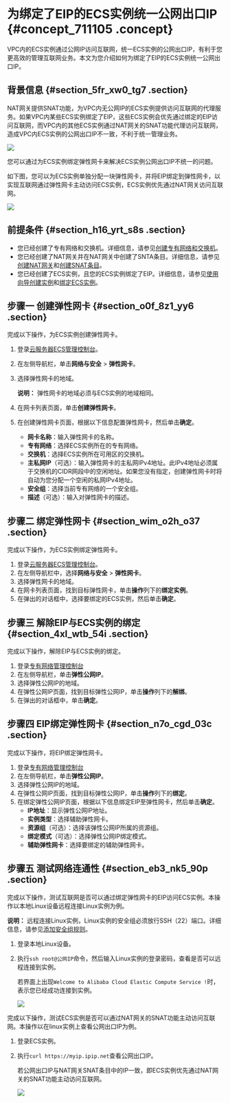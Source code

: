 # 为绑定了EIP的ECS实例统一公网出口IP {#concept_711105 .concept}

VPC内的ECS实例通过公网IP访问互联网，统一ECS实例的公网出口IP，有利于您更高效的管理互联网业务。本文为您介绍如何为绑定了EIP的ECS实例统一公网出口IP。

## 背景信息 {#section_5fr_xw0_tg7 .section}

NAT网关提供SNAT功能，为VPC内无公网IP的ECS实例提供访问互联网的代理服务。如果VPC内某些ECS实例绑定了EIP，这些ECS实例会优先通过绑定的EIP访问互联网，而VPC内的其他ECS实例通过NAT网关的SNAT功能代理访问互联网，造成VPC内ECS实例的公网出口IP不一致，不利于统一管理业务。

![](http://static-aliyun-doc.oss-cn-hangzhou.aliyuncs.com/assets/img/570281/156091252249564_zh-CN.png)

您可以通过为ECS实例绑定弹性网卡来解决ECS实例公网出口IP不统一的问题。

如下图，您可以为ECS实例单独分配一块弹性网卡，并将EIP绑定到弹性网卡，以实现互联网通过弹性网卡主动访问ECS实例，ECS实例优先通过NAT网关访问互联网。

![](http://static-aliyun-doc.oss-cn-hangzhou.aliyuncs.com/assets/img/570109/156091252249551_zh-CN.png)

## 前提条件 {#section_h16_yrt_s8s .section}

-   您已经创建了专有网络和交换机。详细信息，请参见[创建专有网络和交换机](../../cn.zh-CN/用户指南/专有网络和子网/管理专有网络.md#section_ufw_rhv_rdb)。
-   您已经创建了NAT网关并在NAT网关中创建了SNTA条目。详细信息，请参见[创建NAT网关](../cn.zh-CN/用户指南/管理NAT网关实例.md#)和[创建SNAT条目](../cn.zh-CN/.md#)。
-   您已经创建了ECS实例，且您的ECS实例绑定了EIP。详细信息，请参见[使用向导创建实例](../../cn.zh-CN/实例/创建实例/使用向导创建实例.md#)和[绑定ECS实例](../../cn.zh-CN/用户指南/绑定云资源/绑定ECS实例.md#)。

## 步骤一 创建弹性网卡 {#section_o0f_8z1_yy6 .section}

完成以下操作，为ECS实例创建弹性网卡。

1.  登录[云服务器ECS管理控制台](https://ecs.console.aliyun.com/#/home)。
2.  在左侧导航栏，单击**网络与安全** \> **弹性网卡**。
3.  选择弹性网卡的地域。

    **说明：** 弹性网卡的地域必须与ECS实例的地域相同。

4.  在网卡列表页面，单击**创建弹性网卡**。
5.  在创建弹性网卡页面，根据以下信息配置弹性网卡，然后单击**确定**。
    -   **网卡名称**：输入弹性网卡的名称。
    -   **专有网络**：选择ECS实例所在的专有网络。
    -   **交换机**：选择ECS实例所在可用区的交换机。
    -   **主私网IP**（可选）：输入弹性网卡的主私网IPv4地址。此IPv4地址必须属于交换机的CIDR网段中的空闲地址。如果您没有指定，创建弹性网卡时将自动为您分配一个空闲的私网IPv4地址。
    -   **安全组**：选择当前专有网络的一个安全组。
    -   **描述**（可选）：输入对弹性网卡的描述。

## 步骤二 绑定弹性网卡 {#section_wim_o2h_o37 .section}

完成以下操作，为ECS实例绑定弹性网卡。

1.  登录[云服务器ECS管理控制台](https://ecs.console.aliyun.com/#/home)。
2.  在左侧导航栏中，选择**网络与安全** \> **弹性网卡**。
3.  选择弹性网卡的地域。
4.  在网卡列表页面，找到目标弹性网卡，单击**操作**列下的**绑定实例**。
5.  在弹出的对话框中，选择要绑定的ECS实例，然后单击**确定**。

## 步骤三 解除EIP与ECS实例的绑定 {#section_4xl_wtb_54i .section}

完成以下操作，解除EIP与ECS实例的绑定。

1.  登录[专有网络管理控制台](https://vpcnext.console.aliyun.com)
2.  在左侧导航栏，单击**弹性公网IP**。
3.  选择弹性公网IP的地域。
4.  在弹性公网IP页面，找到目标弹性公网IP，单击**操作**列下的**解绑**。
5.  在弹出的对话框中，单击**确定**。

## 步骤四 EIP绑定弹性网卡 {#section_n7o_cgd_03c .section}

完成以下操作，将EIP绑定弹性网卡。

1.  登录[专有网络管理控制台](https://vpcnext.console.aliyun.com)
2.  在左侧导航栏，单击**弹性公网IP**。
3.  选择弹性公网IP的地域。
4.  在弹性公网IP页面，找到目标弹性公网IP，单击**操作**列下的**绑定**。
5.  在绑定弹性公网IP页面，根据以下信息绑定EIP至弹性网卡，然后单击**确定**。
    -   **IP地址**：显示弹性公网IP地址。
    -   **实例类型**：选择辅助弹性网卡。
    -   **资源组**（可选）：选择该弹性公网IP所属的资源组。
    -   **绑定模式**（可选）：选择弹性公网IP绑定模式。
    -   **辅助弹性网卡**：选择要绑定的辅助弹性网卡。

## 步骤五 测试网络连通性 {#section_eb3_nk5_90p .section}

完成以下操作，测试互联网是否可以通过绑定弹性网卡的EIP访问ECS实例。本操作以本地Linux设备远程连接Linux实例为例。

**说明：** 远程连接Linux实例，Linux实例的安全组必须放行SSH（22）端口。详细信息，请参见[添加安全组规则](../../cn.zh-CN/安全/安全组/添加安全组规则.md#)。

1.  登录本地Linux设备。
2.  执行`ssh root@公网IP`命令，然后输入Linux实例的登录密码，查看是否可以远程连接到实例。

    若界面上出现`Welcome to Alibaba Cloud Elastic Compute Service !`时，表示您已经成功连接到实例。

    ![](http://static-aliyun-doc.oss-cn-hangzhou.aliyuncs.com/assets/img/570109/156091252349595_zh-CN.png)


完成以下操作，测试ECS实例是否可以通过NAT网关的SNAT功能主动访问互联网。本操作以在linux实例上查看公网出口IP为例。

1.  登录ECS实例。
2.  执行`curl https://myip.ipip.net`查看公网出口IP。

    若公网出口IP与NAT网关SNAT条目中的IP一致，即ECS实例优先通过NAT网关的SNAT功能主动访问互联网。

    ![](http://static-aliyun-doc.oss-cn-hangzhou.aliyuncs.com/assets/img/570109/156091252349596_zh-CN.png)


